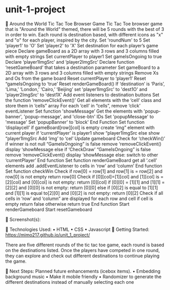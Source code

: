 # unit-1-project
	Around the World Tic Tac Toe Browser Game
Tic Tac Toe browser game that is "Around the World" themed, there will be 5 rounds with the best of 3 in order to win. Each round is destination based, with different icons as "x" and "o" for each player, inspired by the city.
Set 'roundNum' to 5
Set 'player1' to 'O'
Set 'player2' to 'X'
Set destination for each player’s game piece
Declare gameBoard as a 2D array with 3 rows and 3 columns filled with empty strings 
Set currentPlayer to player1
Set gameIsOngoing to true
Declare ‘player1ImgSrc’ and ‘player2ImgSrc’
Declare function ‘resetGameBoard’ that takes a destination parameter
   Set gameBoard to a 2D array with 3 rows and 3 columns filled with empty strings
Remove Xs and Os from the game board
Reset currentPlayer to ‘player1’
Reset “gameIsOngoing to ‘true’
Reset renderGameBoard()
If ‘destination’ is ‘Paris’, ‘Lima,’ ‘London,’ ‘Cairo,’ ‘Beijing’ set 'player1ImgSrc' to 'dest1O' and 'player2ImgSrc' to 'dest1X'
            Add event listeners to destination buttons
            Set the function ‘removeClickEvent()’
                Get all elements with the ‘cell’ class and store them in ‘cells” array
                For each ‘cell’ in “cells”, remove ‘click’ eventListener
          Set function 'showMessage’
               Get the elements with 'popup-banner', 'popup-message', and 'close-btn' IDs
                Set 'popupMessage' to 'message'
                Set 'popupBanner' to 'block'
          End Function
          Set function ‘displaycell’
            if gameBoard[row][col] is empty
            create ‘img” element with current player
            if ‘currentPlayer’ is player1
             show “player1ImgSrc
             else
              show “player1ImgSrc
          Add ‘img’ to ‘cel’
         Update gameboard
          Check for ‘checkWin()’
          if winner is not null
             “GameIsOngoing” is false
               remove ‘removeClickEvent()
               display ‘showMessage
          else if ‘CheckDraw’
                 “GameIsOngoing” is false
               remove ‘removeClickEvent()
               display ‘showMessage
           else:
               switch to other ‘currentPlayer’
        End function
        Set function renderGameBoard
          get all ‘.cell’ elements
          add .addEventListener to cells in ‘row’ and ‘column’
        End function
       Set function checkWin
         Check if row[0] = row[1] and row[1] is = row[2] and row[0] is not empty
             return row[0]
       Check if [0][col]=[1][col] and [1][col] is = [2][col] and [0][col] is not empty:
            return [0][col]
        if [0][0] = [1][1] and [1][1] = [2][2] and [0][0] is not empty:
          return [0][0]
        else if [0][2] is equal to [1][1] and [1][1] is equal to[2][0] and [0][2] is not empty:
         return [0][2]
        Check if all cells in ‘row’ and ‘column” are displayed
             for each row and cell 
              if cell is empty
               return false otherwise return true
       End function
       Start renderGameboard
       Start resetGameboard

	Screenshot(s): 
 
 
 
 
 


	Technologies Used: 
•	HTML
•	CSS
•	Javascript
	Getting Started: 
https://mimo217.github.io/unit_1_project/

There are five different rounds of the tic tac toe game, each round is based on the destinations listed. Once the players have competed in one round, they can explore and check out different destinations to continue playing the game.

	Next Steps: Planned future enhancements (icebox items).
•	Embedding background music 
•	Make it mobile friendly
•	Randomizer to generate the different destinations instead of manually selecting each one

